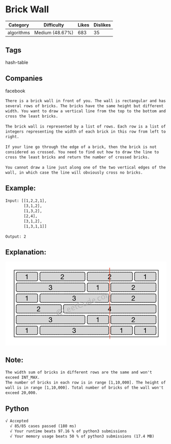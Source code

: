 # Brick Wall
|Category|Difficulty|Likes|Dislikes|
|-|-|-|-|
|algorithms|Medium (48.67%)|683|35|

## Tags
hash-table

## Companies
facebook

```
There is a brick wall in front of you. The wall is rectangular and has several rows of bricks. The bricks have the same height but different width. You want to draw a vertical line from the top to the bottom and cross the least bricks.

The brick wall is represented by a list of rows. Each row is a list of integers representing the width of each brick in this row from left to right.

If your line go through the edge of a brick, then the brick is not considered as crossed. You need to find out how to draw the line to cross the least bricks and return the number of crossed bricks.

You cannot draw a line just along one of the two vertical edges of the wall, in which case the line will obviously cross no bricks.
```

## Example:
```
Input: [[1,2,2,1],
        [3,1,2],
        [1,3,2],
        [2,4],
        [3,1,2],
        [1,3,1,1]]

Output: 2
```
## Explanation:
![avatar](brick_wall.png)

## Note:
```
The width sum of bricks in different rows are the same and won't exceed INT_MAX.
The number of bricks in each row is in range [1,10,000]. The height of wall is in range [1,10,000]. Total number of bricks of the wall won't exceed 20,000.
```

## Python
```
√ Accepted
  √ 85/85 cases passed (180 ms)
  √ Your runtime beats 97.16 % of python3 submissions
  √ Your memory usage beats 50 % of python3 submissions (17.4 MB)
```